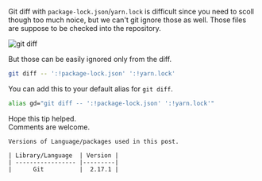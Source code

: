 <!--


---
 'Git : ignore package-lock.json or yarn.lock in diff'
excerpt: 'Git diff with package-lock.json/yarn.lock is difficult since you need to scoll though too much noice, you can ignore those only for diff via this tip'
date: 2018-06-26 01:05:00 IST
updated: 2018-06-26 01:05:00 IST
categories: git
tags: git, lock-files
image: https://s3.ap-south-1.amazonaws.com/revathskumar-blog-images/2018/git-diff/git-diff-package-lock.png
---

-->
<!DOCTYPE html>
<html>

<head>
  <title>basic-git-workflow</title>
  <meta charset="utf-8">
  <meta name="viewport" content="width=device-width, initial-scale=1.0">

  <link rel="stylesheet" href="./css/bootstrap.css">
  <link rel="stylesheet" href="./css/bootstrap.grid.css">
  <link rel="stylesheet" href="./css/bootstrap.min.css">
  <link rel="stylesheet" href="./css/bootstrap-reboot.min.css">
  <link rel="stylesheet" href="./css/bootstrap.css.map">
  <link rel="stylesheet" href="./css/blog-home.css">
  <link rel="stylesheet" href="./css/prism.css">
  <script async defer src="./css/prism.js"></script>
</head>

<body>

Git diff with `package-lock.json`/`yarn.lock` is difficult since you need to scoll though too much noice, but we can't git ignore those as well. Those files are suppose to be checked into the repository.

![git diff][git_diff]

But those can be easily ignored only from the diff.

```sh
git diff -- ':!package-lock.json' ':!yarn.lock'
```

You can add this to your default alias for `git diff`.

```sh
alias gd="git diff -- ':!package-lock.json' ':!yarn.lock'"
```

Hope this tip helped.  
Comments are welcome.

    Versions of Language/packages used in this post.

    | Library/Language  | Version |
    | ----------------- |---------|
    |      Git          |  2.17.1 |

[git_diff]: https://s3.ap-south-1.amazonaws.com/revathskumar-blog-images/2018/git-diff/git-diff-package-lock.png
